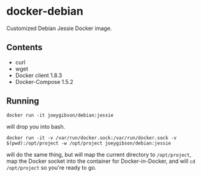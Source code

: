 # docker-debian
Customized Debian Jessie Docker image.

## Contents
* curl
* wget
* Docker client 1.8.3
* Docker-Compose 1.5.2

## Running
    docker run -it joeygibson/debian:jessie 
will drop you into bash.


    docker run -it -v /var/run/docker.sock:/var/run/docker.sock -v $(pwd):/opt/project -w /opt/project joeygibson/debian:jessie 
will do the same thing, but will map the current directory to `/opt/project`, map the Docker socket into
the container for Docker-in-Docker, and will `cd /opt/project` so you're ready to go.

